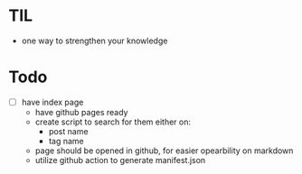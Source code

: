 # TIL
- one way to strengthen your knowledge

# Todo
- [ ] have index page
  - have github pages ready
  - create script to search for them either on:
    - post name
    - tag name
  - page should be opened in github, for easier opearbility on markdown
  - utilize github action to generate manifest.json
